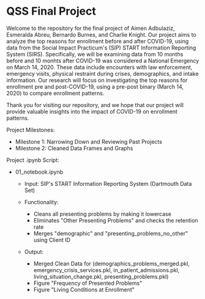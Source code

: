 # QSS Final Project 

Welcome to the repository for the final project of Aimen Adbulaziz, Esmeralda Abreu, Bernardo Burnes, and Charlie Knight. Our project aims to analyze the top reasons for enrollment before and after COVID-19, using data from the Social Impact Practicum's (SIP) START Information Reporting System (SIRS). Specifically, we will be examining data from 10 months before and 10 monhts after COVID-19 was considered a National Emergency on March 14, 2020. These data include encounters with law enforcement, emergency visits, physical restraint during crises, demographics, and intake information. Our research will focus on investigating the top reasons for enrollment pre and post-COVID-19, using a pre-post binary (March 14, 2020) to compare enrollment patterns. 

Thank you for visiting our repository, and we hope that our project will provide valuable insights into the impact of COVID-19 on enrollment patterns.

Project Milestones:
- Milestone 1: Narrowing Down and Reviewing Past Projects 
- Milestone 2: Cleaned Data Frames and Graphs

Project .ipynb Script:
- 01_notebook.ipynb
  - Input: SIP's START Information Reporting System (Dartmouth Data Set)
  - Functionality:
    - Cleans all presenting problems by making it lowercase
    - Eliminates "Other Presenting Problems" and checks the retention rate
    - Merges "demographic" and "presenting_problems_no_other" using Client ID

  - Output: 
    - Merged Clean Data for (demographics_problems_merged.pkl, emergency_crisis_services.pkl, in_patient_admissions.pkl, living_situation_change.pkl, presenting_problems.pkl)
    - Figure "Frequency of Presented Problems"
    - Figure "Living Conditions at Enrollment"
